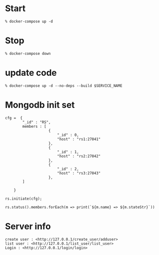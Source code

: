 # Start

```
% docker-compose up -d
```

# Stop

```
% docker-compose down
```

# update code

```
% docker-compose up -d --no-deps --build $SERVICE_NAME 
```

# Mongodb init set
```
cfg =  {
		"_id" : "RS",
		members : [
					{
						"_id" : 0,
						"host" : "rs1:27041"
					},
					{
						"_id" : 1,
						"host" : "rs2:27042"
					},
					{
						"_id" : 2,
						"host" : "rs3:27043"
					},
		]
		
	}
```

```
rs.initiate(cfg);
```
```
rs.status().members.forEach(m => print(`${m.name} => ${m.stateStr}`))
```

# Server info

```
create user : <http://127.0.0.1/create_user/adduser>
list user : <http://127.0.0.1/list_user/list_user>
Login : <http://127.0.0.1/login/login>
```